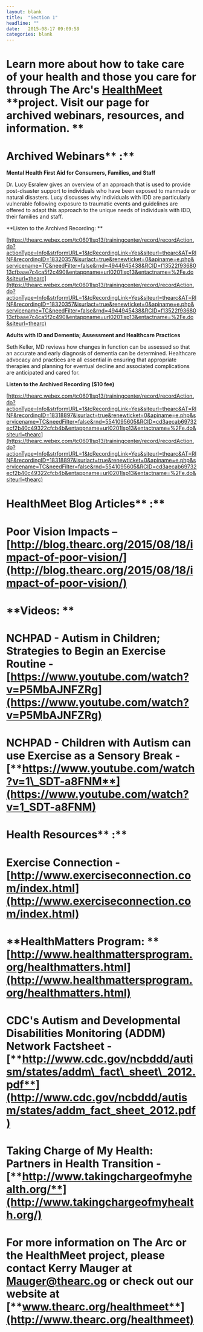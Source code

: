 ```yaml
---
layout: blank
title:  "Section 1"
headline: ""
date:   2015-08-17 09:09:59
categories: blank
---
```

# **Learn more about how to take care of your health and those you care for through The Arc's** [**HealthMeet**](http://www.thearc.org/healthmeet) **project. Visit our page for archived webinars, resources, and information.  **

# **Archived Webinars**** :**

**Mental Health First Aid for Consumers, Families, and Staff**

Dr. Lucy Esralew gives an overview of an approach that is used to provide post-disaster support to individuals who have been exposed to manmade or natural disasters. Lucy discusses why individuals with IDD are particularly vulnerable following exposure to traumatic events and guidelines are offered to adapt this approach to the unique needs of individuals with IDD, their families and staff.

**Listen to the Archived Recording:  **

[https://thearc.webex.com/tc0601lsp13/trainingcenter/record/recordAction.do?actionType=Info&strformURL=1&tcRecordingLink=Yes&siteurl=thearc&AT=RINF&recordingID=18320357&isurlact=true&renewticket=0&apiname=e.php&servicename=TC&needFilter=false&rnd=4944945438&RCID=f13522f9368013cfbaae7c4ca5f2c490&entappname=url0201lsp13&entactname=%2Fe.do&siteurl=thearc](https://thearc.webex.com/tc0601lsp13/trainingcenter/record/recordAction.do?actionType=Info&strformURL=1&tcRecordingLink=Yes&siteurl=thearc&AT=RINF&recordingID=18320357&isurlact=true&renewticket=0&apiname=e.php&servicename=TC&needFilter=false&rnd=4944945438&RCID=f13522f9368013cfbaae7c4ca5f2c490&entappname=url0201lsp13&entactname=%2Fe.do&siteurl=thearc)



**Adults with ID and Dementia; Assessment and Healthcare Practices**

Seth Keller, MD reviews how changes in function can be assessed so that an accurate and early diagnosis of dementia can be determined. Healthcare advocacy and practices are all essential in ensuring that appropriate therapies and planning for eventual decline and associated complications are anticipated and cared for.

**Listen to the Archived Recording ($10 fee)**

[https://thearc.webex.com/tc0601lsp13/trainingcenter/record/recordAction.do?actionType=Info&strformURL=1&tcRecordingLink=Yes&siteurl=thearc&AT=RINF&recordingID=18318897&isurlact=true&renewticket=0&apiname=e.php&servicename=TC&needFilter=false&rnd=5541095605&RCID=cd3aecab69732ecf2b40c49322cfcb4b&entappname=url0201lsp13&entactname=%2Fe.do&siteurl=thearc](https://thearc.webex.com/tc0601lsp13/trainingcenter/record/recordAction.do?actionType=Info&strformURL=1&tcRecordingLink=Yes&siteurl=thearc&AT=RINF&recordingID=18318897&isurlact=true&renewticket=0&apiname=e.php&servicename=TC&needFilter=false&rnd=5541095605&RCID=cd3aecab69732ecf2b40c49322cfcb4b&entappname=url0201lsp13&entactname=%2Fe.do&siteurl=thearc)

# **HealthMeet Blog Articles**** :**

# **Poor Vision Impacts**  **–** [http://blog.thearc.org/2015/08/18/impact-of-poor-vision/](http://blog.thearc.org/2015/08/18/impact-of-poor-vision/)

# **Videos:  **

# **NCHPAD - Autism in Children; Strategies to Begin an Exercise Routine -** [https://www.youtube.com/watch?v=P5MbAJNFZRg](https://www.youtube.com/watch?v=P5MbAJNFZRg)

# **NCHPAD - Children with Autism can use Exercise as a Sensory Break -** [**https://www.youtube.com/watch?v=1\_SDT-a8FNM**](https://www.youtube.com/watch?v=1_SDT-a8FNM)

# **Health Resources**** :**

# **Exercise Connection -** [http://www.exerciseconnection.com/index.html](http://www.exerciseconnection.com/index.html)

# **HealthMatters Program:  ** [http://www.healthmattersprogram.org/healthmatters.html](http://www.healthmattersprogram.org/healthmatters.html)

# **CDC's Autism and Developmental Disabilities Monitoring (ADDM) Network Factsheet -** [**http://www.cdc.gov/ncbddd/autism/states/addm\_fact\_sheet\_2012.pdf**](http://www.cdc.gov/ncbddd/autism/states/addm_fact_sheet_2012.pdf)

# **Taking Charge of My Health: Partners in Health Transition -** [**http://www.takingchargeofmyhealth.org/**](http://www.takingchargeofmyhealth.org/)

# **For more information on The Arc or the HealthMeet project, please contact Kerry Mauger at** [**Mauger@thearc.og**](mailto:Mauger@thearc.og) **or check out our website at** [**www.thearc.org/healthmeet**](http://www.thearc.org/healthmeet)